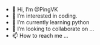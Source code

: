 - 👋 Hi, I’m @PingVK
- 👀 I’m interested in coding.
- 🌱 I’m currently learning python
- 💞️ I’m looking to collaborate on ...
- 📫 How to reach me ...

<!---
PingVK/PingVK is a ✨ special ✨ repository because its `README.md` (this file) appears on your GitHub profile.
You can click the Preview link to take a look at your changes.
--->
